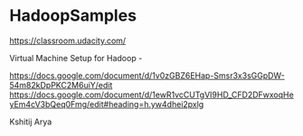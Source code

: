 # HadoopSamples
https://classroom.udacity.com/

Virtual Machine Setup for Hadoop - 

https://docs.google.com/document/d/1v0zGBZ6EHap-Smsr3x3sGGpDW-54m82kDpPKC2M6uiY/edit
https://docs.google.com/document/d/1ewR1vcCUTgVI9HD_CFD2DFwxoqHeyEm4cV3bQeq0Fmg/edit#heading=h.yw4dhei2pxlg

Kshitij Arya
